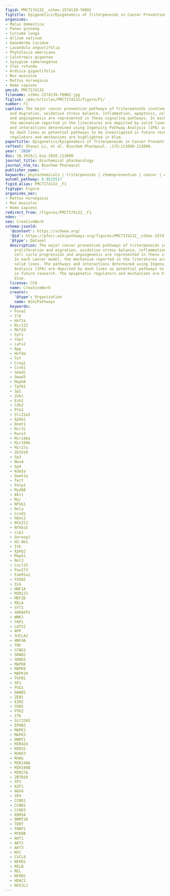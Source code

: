 ```yaml
---
figid: PMC7174132__nihms-1574139-f0002
figtitle: Epigenetics/Epigenomics of Triterpenoids in Cancer Prevention and in Health
organisms:
- Malus domestica
- Panax ginseng
- Curcuma longa
- Allium sativum
- Ganoderma lucidum
- Lavandula angustifolia
- Phytolacca americana
- Calotropis gigantea
- Syzygium samarangense
- Ilex rotunda
- Ardisia gigantifolia
- Mus musculus
- Rattus norvegicus
- Homo sapiens
pmcid: PMC7174132
filename: nihms-1574139-f0002.jpg
figlink: /pmc/articles/PMC7174132/figure/F1/
number: F1
caption: The major cancer prevention pathways of triterpenoids involved in cell proliferation
  and migration, oxidative stress balance, inflammation, apoptosis, cell cycle progression
  and angiogenesis are represented in these signaling pathways. In each cancer model,
  the mechanism reported in the literatures are depicted by solid lines. The pathways
  and interactions determined using Ingenuity Pathway Analysis (IPA) are depicted
  by dash lines as potential pathways to be investigated in future research. The epigenetic
  regulators and mechanisms are highlighted in blue.
papertitle: Epigenetics/Epigenomics of Triterpenoids in Cancer Prevention and in Health.
reftext: Shanyi Li, et al. Biochem Pharmacol. ;175:113890-113890.
year: '2020'
doi: 10.1016/j.bcp.2020.113890
journal_title: Biochemical pharmacology
journal_nlm_ta: Biochem Pharmacol
publisher_name: ''
keywords: phytochemicals | triterpenoids | chemoprevention | cancer | epigenetics
automl_pathway: 0.9515517
figid_alias: PMC7174132__F1
figtype: Figure
organisms_ner:
- Rattus norvegicus
- Mus musculus
- Homo sapiens
redirect_from: /figures/PMC7174132__F1
ndex: ''
seo: CreativeWork
schema-jsonld:
  '@context': https://schema.org/
  '@id': https://pfocr.wikipathways.org/figures/PMC7174132__nihms-1574139-f0002.html
  '@type': Dataset
  description: The major cancer prevention pathways of triterpenoids involved in cell
    proliferation and migration, oxidative stress balance, inflammation, apoptosis,
    cell cycle progression and angiogenesis are represented in these signaling pathways.
    In each cancer model, the mechanism reported in the literatures are depicted by
    solid lines. The pathways and interactions determined using Ingenuity Pathway
    Analysis (IPA) are depicted by dash lines as potential pathways to be investigated
    in future research. The epigenetic regulators and mechanisms are highlighted in
    blue.
  license: CC0
  name: CreativeWork
  creator:
    '@type': Organization
    name: WikiPathways
  keywords:
  - Foxa2
  - Il6
  - Hnf1a
  - Mir122
  - Mef2d
  - Syt1
  - Yap1
  - Lats2
  - App
  - Hnf4a
  - Tnf
  - Ccng1
  - Ccne1
  - Smad2
  - Smad3
  - Mapk8
  - Tgfb1
  - Sp1
  - Zeb1
  - Ezh2
  - Cdh2
  - Ptk2
  - Slc22a3
  - Ephb1
  - Dnmt1
  - Mir31
  - Runx3
  - Mir148a
  - Mir196b
  - Mir27a
  - Zbtb10
  - Sp3
  - Nox4
  - Sp4
  - Kdm5a
  - Dnmt3a
  - Tert
  - Parp1
  - Myd88
  - Akt1
  - Myc
  - Nfkb1
  - Rela
  - Ccnd1
  - Hdac2
  - Nfe2l2
  - Nfkbib
  - Lcp1
  - Gorasp1
  - H2-Ab1
  - Itk
  - Ephb2
  - Mapk1
  - Nol3
  - Cxcl15
  - Pou2f3
  - Fam91a1
  - FOXA2
  - IL6
  - HNF1A
  - MIR122
  - MEF2D
  - RELA
  - SYT1
  - GORASP1
  - WNK1
  - YAP1
  - LATS2
  - APP
  - SUCLA2
  - HNF4A
  - TNF
  - CCNG1
  - SMAD2
  - SMAD3
  - MAPK8
  - MAPK9
  - MAPK10
  - TGFB1
  - SP1
  - PSG1
  - DAND5
  - ZEB1
  - EZH2
  - CDH2
  - PTK2
  - ITK
  - SLC22A3
  - EPHB2
  - MAPK1
  - MAPK3
  - DNMT1
  - MIR424
  - MIR31
  - RUNX3
  - RHAG
  - MIR148A
  - MIR196B
  - MIR27A
  - ZBTB10
  - SP3
  - AZF1
  - NOX4
  - SP4
  - CCND1
  - CCND2
  - CCND3
  - KDM5A
  - DNMT3A
  - TERT
  - PARP1
  - MYD88
  - AKT1
  - AKT2
  - AKT3
  - MYC
  - CXCL8
  - NFKB1
  - RELB
  - REL
  - NFKB2
  - HDAC2
  - NFE2L2
---
```

